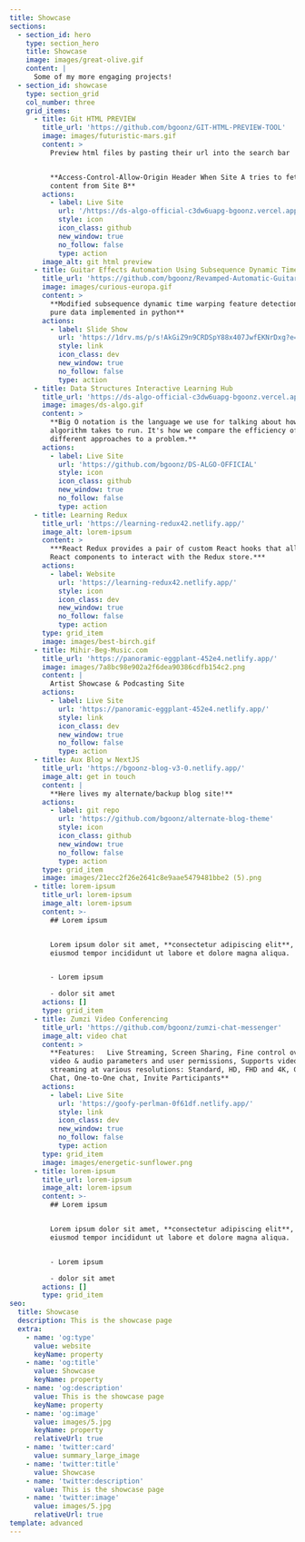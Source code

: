 ```yaml
---
title: Showcase
sections:
  - section_id: hero
    type: section_hero
    title: Showcase
    image: images/great-olive.gif
    content: |
      Some of my more engaging projects!
  - section_id: showcase
    type: section_grid
    col_number: three
    grid_items:
      - title: Git HTML PREVIEW
        title_url: 'https://github.com/bgoonz/GIT-HTML-PREVIEW-TOOL'
        image: images/futuristic-mars.gif
        content: >
          Preview html files by pasting their url into the search bar


          **Access-Control-Allow-Origin Header When Site A tries to fetch
          content from Site B**
        actions:
          - label: Live Site
            url: '/https://ds-algo-official-c3dw6uapg-bgoonz.vercel.app/'
            style: icon
            icon_class: github
            new_window: true
            no_follow: false
            type: action
        image_alt: git html preview
      - title: Guitar Effects Automation Using Subsequence Dynamic Time Warping
        title_url: 'https://github.com/bgoonz/Revamped-Automatic-Guitar-Effect-Triggering'
        image: images/curious-europa.gif
        content: >
          **Modified subsequence dynamic time warping feature detection using
          pure data implemented in python**
        actions:
          - label: Slide Show
            url: 'https://1drv.ms/p/s!AkGiZ9n9CRDSpY88x407JwfEKNrDxg?e=faHSx9'
            style: link
            icon_class: dev
            new_window: true
            no_follow: false
            type: action
      - title: Data Structures Interactive Learning Hub
        title_url: 'https://ds-algo-official-c3dw6uapg-bgoonz.vercel.app/'
        image: images/ds-algo.gif
        content: >
          **Big O notation is the language we use for talking about how long an
          algorithm takes to run. It's how we compare the efficiency of
          different approaches to a problem.**
        actions:
          - label: Live Site
            url: 'https://github.com/bgoonz/DS-ALGO-OFFICIAL'
            style: icon
            icon_class: github
            new_window: true
            no_follow: false
            type: action
      - title: Learning Redux
        title_url: 'https://learning-redux42.netlify.app/'
        image_alt: lorem-ipsum
        content: >
          ***React Redux provides a pair of custom React hooks that allow your
          React components to interact with the Redux store.***
        actions:
          - label: Website
            url: 'https://learning-redux42.netlify.app/'
            style: icon
            icon_class: dev
            new_window: true
            no_follow: false
            type: action
        type: grid_item
        image: images/best-birch.gif
      - title: Mihir-Beg-Music.com
        title_url: 'https://panoramic-eggplant-452e4.netlify.app/'
        image: images/7a8bc98e902a2f6dea90386cdfb154c2.png
        content: |
          Artist Showcase & Podcasting Site
        actions:
          - label: Live Site
            url: 'https://panoramic-eggplant-452e4.netlify.app/'
            style: link
            icon_class: dev
            new_window: true
            no_follow: false
            type: action
      - title: Aux Blog w NextJS
        title_url: 'https://bgoonz-blog-v3-0.netlify.app/'
        image_alt: get in touch
        content: |
          **Here lives my alternate/backup blog site!**
        actions:
          - label: git repo
            url: 'https://github.com/bgoonz/alternate-blog-theme'
            style: icon
            icon_class: github
            new_window: true
            no_follow: false
            type: action
        type: grid_item
        image: images/21ecc2f26e2641c8e9aae5479481bbe2 (5).png
      - title: lorem-ipsum
        title_url: lorem-ipsum
        image_alt: lorem-ipsum
        content: >-
          ## Lorem ipsum


          Lorem ipsum dolor sit amet, **consectetur adipiscing elit**, sed do
          eiusmod tempor incididunt ut labore et dolore magna aliqua.


          - Lorem ipsum

          - dolor sit amet
        actions: []
        type: grid_item
      - title: Zumzi Video Conferencing
        title_url: 'https://github.com/bgoonz/zumzi-chat-messenger'
        image_alt: video chat
        content: >
          **Features:   Live Streaming, Screen Sharing, Fine control over all
          video & audio parameters and user permissions, Supports video
          streaming at various resolutions: Standard, HD, FHD and 4K, Group
          Chat, One-to-One chat, Invite Participants**
        actions:
          - label: Live Site
            url: 'https://goofy-perlman-0f61df.netlify.app/'
            style: link
            icon_class: dev
            new_window: true
            no_follow: false
            type: action
        type: grid_item
        image: images/energetic-sunflower.png
      - title: lorem-ipsum
        title_url: lorem-ipsum
        image_alt: lorem-ipsum
        content: >-
          ## Lorem ipsum


          Lorem ipsum dolor sit amet, **consectetur adipiscing elit**, sed do
          eiusmod tempor incididunt ut labore et dolore magna aliqua.


          - Lorem ipsum

          - dolor sit amet
        actions: []
        type: grid_item
seo:
  title: Showcase
  description: This is the showcase page
  extra:
    - name: 'og:type'
      value: website
      keyName: property
    - name: 'og:title'
      value: Showcase
      keyName: property
    - name: 'og:description'
      value: This is the showcase page
      keyName: property
    - name: 'og:image'
      value: images/5.jpg
      keyName: property
      relativeUrl: true
    - name: 'twitter:card'
      value: summary_large_image
    - name: 'twitter:title'
      value: Showcase
    - name: 'twitter:description'
      value: This is the showcase page
    - name: 'twitter:image'
      value: images/5.jpg
      relativeUrl: true
template: advanced
---
```

